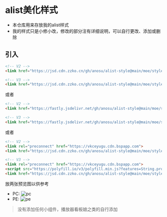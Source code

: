 # alist美化样式
* 本仓库用来存放我的alist样式
* 我的样式只是小修小改，修改的部分注有详细说明，可以自行更改、添加或删除

## 引入
```html
<!-- V2 -->
<link href="https://jsd.cdn.zzko.cn/gh/anosu/alist-style@main/moe/style.css" rel="stylesheet" type="text/css" />

<!-- V3 -->
<link href="https://jsd.cdn.zzko.cn/gh/anosu/alist-style@main/moe/style-v3.css" rel="stylesheet" type="text/css" />
```
或者
```html
<!-- V2 -->
<link href="https://fastly.jsdelivr.net/gh/anosu/alist-style@main/moe/style.css" rel="stylesheet" type="text/css" />

<!-- V3 -->
<link href="https://fastly.jsdelivr.net/gh/anosu/alist-style@main/moe/style-v3.css" rel="stylesheet" type="text/css" />
```
或者
```html
<!-- V2 -->
<link rel="preconnect" href="https://vkceyugu.cdn.bspapp.com">
<link href="https://jsd.cdn.zzko.cn/gh/anosu/alist-style@main/moe/style.css" rel="stylesheet" type="text/css" />

<!-- V3 -->
<link rel="preconnect" href="https://vkceyugu.cdn.bspapp.com">
<script src="https://polyfill.io/v3/polyfill.min.js?features=String.prototype.replaceAll"></script>
<link href="https://jsd.cdn.zzko.cn/gh/anosu/alist-style@main/moe/style-v3.css" rel="stylesheet" type="text/css" />
```
放两张预览图以供参考
* PC:
![pc](https://tvax4.sinaimg.cn/large/008uAIdSgy1h5q4kp18q3j31z4140npd.jpg)
* PE:
![pe](https://tva3.sinaimg.cn/large/008uAIdSgy1h5q4q8hii4j30u01uo413.jpg)

> 没有添加任何小组件，播放器看板娘之类的自行添加
